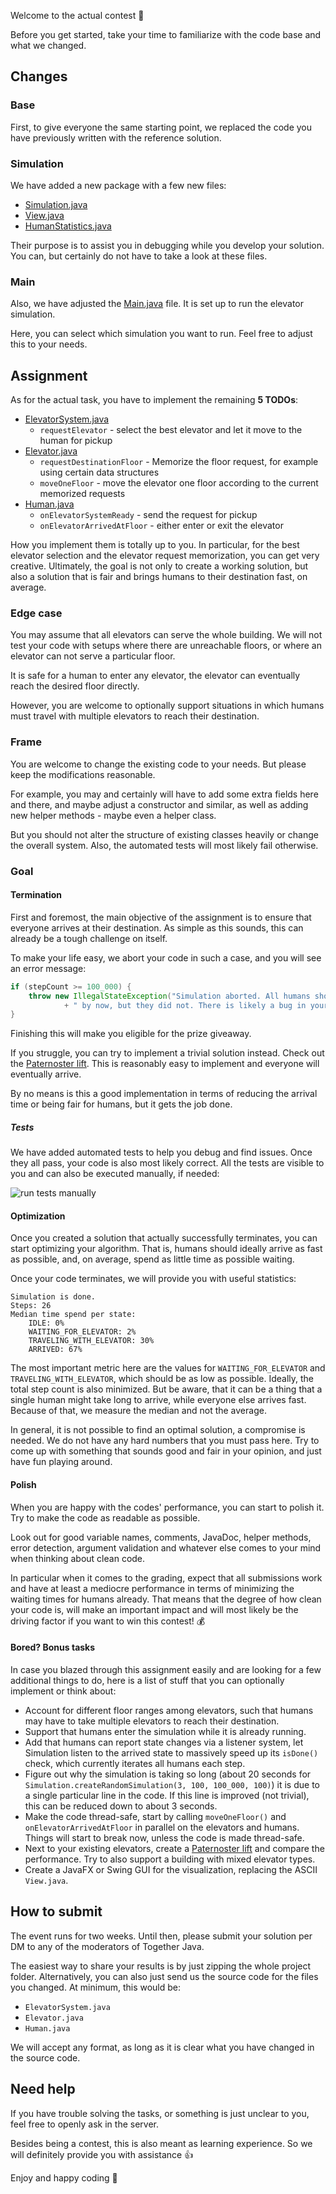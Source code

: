 Welcome to the actual contest 🙌

Before you get started, take your time to familiarize
with the code base and what we changed.

## Changes

### Base

First, to give everyone the same starting point, we replaced the code
you have previously written with the reference solution.

### Simulation

We have added a new package with a few new files:

* [Simulation.java](course://Contest/Assignment/src/org/togetherjava/event/elevator/simulation/Simulation.java)
* [View.java](course://Contest/Assignment/src/org/togetherjava/event/elevator/simulation/View.java)
* [HumanStatistics.java](course://Contest/Assignment/src/org/togetherjava/event/elevator/simulation/HumanStatistics.java)

Their purpose is to assist you in debugging while you develop your solution.
You can, but certainly do not have to take a look at these files.

### Main

Also, we have adjusted the [Main.java](course://Contest/Assignment/src/org/togetherjava/event/elevator/Main.java)
file. It is set up to run the elevator simulation.

Here, you can select which simulation you want to run. Feel free to adjust this to your needs.

## Assignment

As for the actual task, you have to implement the remaining **5 TODOs**:

* [ElevatorSystem.java](course://Contest/Assignment/src/org/togetherjava/event/elevator/elevators/ElevatorSystem.java)
  * `requestElevator` - select the best elevator and let it move to the human for pickup
* [Elevator.java](course://Contest/Assignment/src/org/togetherjava/event/elevator/elevators/Elevator.java)
  * `requestDestinationFloor` - Memorize the floor request, for example using certain data structures
  * `moveOneFloor` - move the elevator one floor according to the current memorized requests
* [Human.java](course://Contest/Assignment/src/org/togetherjava/event/elevator/humans/Human.java)
  * `onElevatorSystemReady` - send the request for pickup
  * `onElevatorArrivedAtFloor` - either enter or exit the elevator

How you implement them is totally up to you. In particular, for the best elevator selection and
the elevator request memorization, you can get very creative. Ultimately, the goal is not only to create
a working solution, but also a solution that is fair and brings humans to their destination fast, on average.

### Edge case

You may assume that all elevators can serve the whole building. We will not test your code with setups where
there are unreachable floors, or where an elevator can not serve a particular floor.

It is safe for a human to enter any elevator, the elevator can eventually reach the desired floor directly.

However, you are welcome to optionally support situations in which humans must travel with multiple
elevators to reach their destination.

### Frame

You are welcome to change the existing code to your needs. But please keep the modifications reasonable.

For example, you may and certainly will have to add some extra fields here and there,
and maybe adjust a constructor and similar, as well as adding new helper methods - maybe even a helper class.

But you should not alter the structure of existing classes heavily or change the overall system.
Also, the automated tests will most likely fail otherwise.

### Goal

#### Termination

First and foremost, the main objective of the assignment is to ensure that everyone arrives at their destination.
As simple as this sounds, this can already be a tough challenge on itself.

To make your life easy, we abort your code in such a case, and you will see an error message:

```java
if (stepCount >= 100_000) {
    throw new IllegalStateException("Simulation aborted. All humans should have arrived"
            + " by now, but they did not. There is likely a bug in your code.");
}
```

Finishing this will make you eligible for the prize giveaway.

If you struggle, you can try to implement a trivial solution instead.
Check out the [Paternoster lift](https://en.wikipedia.org/wiki/Paternoster_lift).
This is reasonably easy to implement and everyone will eventually arrive.

By no means is this a good implementation in terms of reducing the arrival time or
being fair for humans, but it gets the job done.

##### Tests

We have added automated tests to help you debug and find issues.
Once they all pass, your code is also most likely correct. All the tests are visible to you and
can also be executed manually, if needed:

![run tests manually](https://i.imgur.com/cmAHbSm.png)

#### Optimization

Once you created a solution that actually successfully terminates, you can start optimizing your algorithm.
That is, humans should ideally arrive as fast as possible, and, on average,
spend as little time as possible waiting.

Once your code terminates, we will provide you with useful statistics:
```
Simulation is done.
Steps: 26
Median time spend per state:
	IDLE: 0%
	WAITING_FOR_ELEVATOR: 2%
	TRAVELING_WITH_ELEVATOR: 30%
	ARRIVED: 67%
```
The most important metric here are the values for `WAITING_FOR_ELEVATOR` and
`TRAVELING_WITH_ELEVATOR`, which should be as low as possible. Ideally, the total step count is
also minimized. But be aware, that it can be a thing that a single human might take long to arrive,
while everyone else arrives fast. Because of that, we measure the median and not the average.

In general, it is not possible to find an optimal solution, a compromise is needed.
We do not have any hard numbers that you must pass here. Try to come up with something that
sounds good and fair in your opinion, and just have fun playing around.

#### Polish

When you are happy with the codes' performance, you can start to polish it.
Try to make the code as readable as possible.

Look out for good variable names, comments, JavaDoc, helper methods, error detection, argument
validation and whatever else comes to your mind when thinking about clean code.

In particular when it comes to the grading, expect that all submissions work and have at least a
mediocre performance in terms of minimizing the waiting times for humans already.
That means that the degree of how clean your code is, will make an important impact and will
most likely be the driving factor if you want to win this contest! 💰

#### Bored? Bonus tasks

In case you blazed through this assignment easily and are looking for a few additional things to do,
here is a list of stuff that you can optionally implement or think about:

* Account for different floor ranges among elevators, such that humans may have to take
  multiple elevators to reach their destination.
* Support that humans enter the simulation while it is already running.
* Add that humans can report state changes via a listener system, let Simulation listen to the arrived state 
  to massively speed up its `isDone()` check, which currently iterates all humans each step.
* Figure out why the simulation is taking so long (about 20 seconds for `Simulation.createRandomSimulation(3, 100, 100_000, 100)`)
  it is due to a single particular line in the code. If this line is improved (not trivial),
  this can be reduced down to about 3 seconds.
* Make the code thread-safe, start by calling `moveOneFloor()` and `onElevatorArrivedAtFloor`
  in parallel on the elevators and humans. Things will start to break now, unless the code is made thread-safe.
* Next to your existing elevators, create a [Paternoster lift](https://en.wikipedia.org/wiki/Paternoster_lift)
  and compare the performance. Try to also support a building with mixed elevator types.
* Create a JavaFX or Swing GUI for the visualization, replacing the ASCII `View.java`.

## How to submit

The event runs for two weeks. Until then, please submit your solution per DM to any of the
moderators of Together Java.

The easiest way to share your results is by just zipping the whole project folder. Alternatively,
you can also just send us the source code for the files you changed. At minimum, this would be:

* `ElevatorSystem.java`
* `Elevator.java`
* `Human.java`

We will accept any format, as long as it is clear what you have changed in the source code.

## Need help

If you have trouble solving the tasks, or something is just unclear to you,
feel free to openly ask in the server.

Besides being a contest, this is also meant as learning experience.
So we will definitely provide you with assistance 👍

Enjoy and happy coding 🙌
